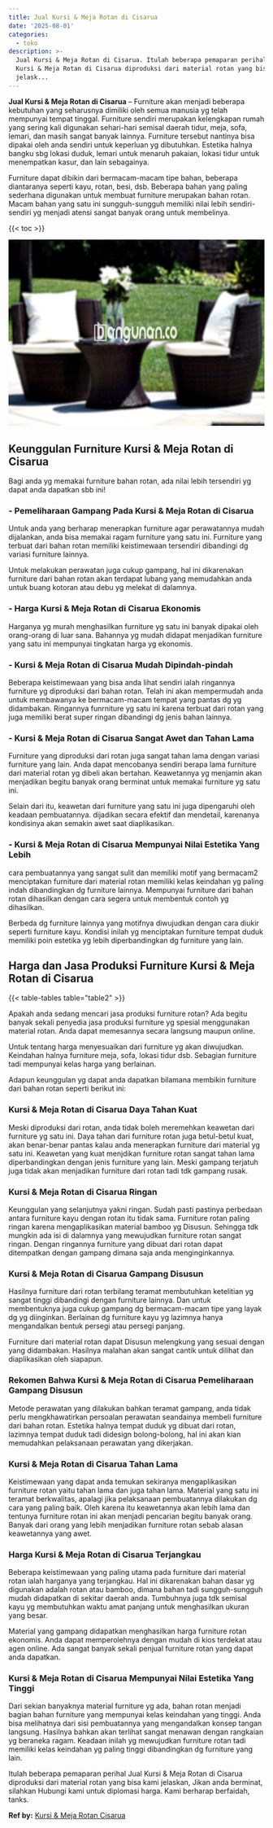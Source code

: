 ```yaml
---
title: Jual Kursi & Meja Rotan di Cisarua
date: '2025-08-01'
categories:
  - toko
description: >-
  Jual Kursi & Meja Rotan di Cisarua. Itulah beberapa pemaparan perihal Jual
  Kursi & Meja Rotan di Cisarua diproduksi dari material rotan yang bisa kami
  jelask...
---
```


**Jual Kursi & Meja Rotan di Cisarua** – Furniture akan menjadi beberapa kebutuhan yang seharusnya dimiliki oleh semua manusia yg telah mempunyai tempat tinggal. Furniture sendiri merupakan kelengkapan rumah yang sering kali digunakan sehari-hari semisal daerah tidur, meja, sofa, lemari, dan masih sangat banyak lainnya. Furniture tersebut nantinya bisa dipakai oleh anda sendiri untuk keperluan yg dibutuhkan. Estetika halnya bangku sbg lokasi duduk, lemari untuk menaruh pakaian, lokasi tidur untuk menempatkan kasur, dan lain sebagainya.

Furniture dapat dibikin dari bermacam-macam tipe bahan, beberapa diantaranya seperti kayu, rotan, besi, dsb. Beberapa bahan yang paling sederhana digunakan untuk membuat furniture merupakan bahan rotan. Macam bahan yang satu ini sungguh-sungguh memiliki nilai lebih sendiri-sendiri yg menjadi atensi sangat banyak orang untuk membelinya.

{{< toc >}}

![Jual Kursi & Meja Rotan di Cisarua](/images/kursi-meja-rotan-murah41.png)

## Keunggulan Furniture Kursi & Meja Rotan di Cisarua

Bagi anda yg memakai furniture bahan rotan, ada nilai lebih tersendiri yg dapat anda dapatkan sbb ini!

### \- Pemeliharaan Gampang Pada Kursi & Meja Rotan di Cisarua

Untuk anda yang berharap menerapkan furniture agar perawatannya mudah dijalankan, anda bisa memakai ragam furniture yang satu ini. Furniture yang terbuat dari bahan rotan memiliki keistimewaan tersendiri dibandingi dg variasi furniture lainnya.

Untuk melakukan perawatan juga cukup gampang, hal ini dikarenakan furniture dari bahan rotan akan terdapat lubang yang memudahkan anda untuk buang kotoran atau debu yg melekat di dalamnya.

### \- Harga Kursi & Meja Rotan di Cisarua Ekonomis

Harganya yg murah menghasilkan furniture yg satu ini banyak dipakai oleh orang-orang di luar sana. Bahannya yg mudah didapat menjadikan furniture yang satu ini mempunyai tingkatan harga yg ekonomis.

### \- Kursi & Meja Rotan di Cisarua Mudah Dipindah-pindah

Beberapa keistimewaan yang bisa anda lihat sendiri ialah ringannya furniture yg diproduksi dari bahan rotan. Telah ini akan mempermudah anda untuk membawanya ke bermacam-macam tempat yang pantas dg yg didambakan. Ringannya funrniture yg satu ini karena terbuat dari rotan yang juga memiliki berat super ringan dibandingi dg jenis bahan lainnya.

### \- Kursi & Meja Rotan di Cisarua Sangat Awet dan Tahan Lama

Furniture yang diproduksi dari rotan juga sangat tahan lama dengan variasi furniture yang lain. Anda dapat mencobanya sendiri berapa lama furniture dari material rotan yg dibeli akan bertahan. Keawetannya yg menjamin akan menjadikan begitu banyak orang berminat untuk memakai furniture yg satu ini.

Selain dari itu, keawetan dari furniture yang satu ini juga dipengaruhi oleh keadaan pembuatannya. dijadikan secara efektif dan mendetail, karenanya kondisinya akan semakin awet saat diaplikasikan.

### \- Kursi & Meja Rotan di Cisarua Mempunyai Nilai Estetika Yang Lebih

cara pembuatannya yang sangat sulit dan memiliki motif yang bermacam2 menciptakan furniture dari material rotan memiliki kelas keindahan yg paling indah dibandingkan dg furniture lainnya. Mempunyai furniture dari bahan rotan dihasilkan dengan cara segera untuk membentuk contoh yg dihasilkan.

Berbeda dg furniture lainnya yang motifnya diwujudkan dengan cara diukir seperti furniture kayu. Kondisi inilah yg menciptakan furniture tempat duduk memiliki poin estetika yg lebih diperbandingkan dg furniture yang lain.

## Harga dan Jasa Produksi Furniture Kursi & Meja Rotan di Cisarua

{{< table-tables table="table2" >}}

Apakah anda sedang mencari jasa produksi furniture rotan? Ada begitu banyak sekali penyedia jasa produksi furniture yg spesial menggunakan material rotan. Anda dapat memesannya secara langsung maupun online.

Untuk tentang harga menyesuaikan dari furniture yg akan diwujudkan. Keindahan halnya furniture meja, sofa, lokasi tidur dsb. Sebagian furniture tadi mempunyai kelas harga yang berlainan.

Adapun keunggulan yg dapat anda dapatkan bilamana membikin furniture dari bahan rotan seperti berikut ini:

### Kursi & Meja Rotan di Cisarua Daya Tahan Kuat

Meski diproduksi dari rotan, anda tidak boleh meremehkan keawetan dari furniture yg satu ini. Daya tahan dari furniture rotan juga betul-betul kuat, akan benar-benar pantas kalau anda menerapkan furniture dari material yg satu ini. Keawetan yang kuat menjdikan furniture rotan sangat tahan lama diperbandingkan dengan jenis furniture yang lain. Meski gampang terjatuh juga tidak akan menjadikan furniture dari rotan tadi tdk gampang rusak.

### Kursi & Meja Rotan di Cisarua Ringan

Keunggulan yang selanjutnya yakni ringan. Sudah pasti pastinya perbedaan antara furniture kayu dengan rotan itu tidak sama. Furniture rotan paling ringan karena mengaplikasikan material bamboo yg Disusun. Sehingga tdk mungkin ada isi di dalamnya yang mewujudkan furniture rotan sangat ringan. Dengan ringannya furniture yang dibuat dari rotan dapat ditempatkan dengan gampang dimana saja anda menginginkannya.

### Kursi & Meja Rotan di Cisarua Gampang Disusun

Hasilnya furniture dari rotan terbilang teramat membutuhkan ketelitian yg sangat tinggi dibandingi dengan furniture lainnya. Dan untuk membentuknya juga cukup gampang dg bermacam-macam tipe yang layak dg yg diinginkan. Berlainan dg furniture kayu yg lazimnya hanya mengandalkan bentuk persegi atau persegi panjang.

Furniture dari material rotan dapat Disusun melengkung yang sesuai dengan yang didambakan. Hasilnya malahan akan sangat cantik untuk dilihat dan diaplikasikan oleh siapapun.

### Rekomen Bahwa Kursi & Meja Rotan di Cisarua Pemeliharaan Gampang Disusun

Metode perawatan yang dilakukan bahkan teramat gampang, anda tidak perlu mengkhawatirkan persoalan perawatan seandainya membeli furniture dari bahan rotan. Estetika halnya tempat duduk yg dibuat dari rotan, lazimnya tempat duduk tadi didesign bolong-bolong, hal ini akan kian memudahkan pelaksanaan perawatan yang dikerjakan.

### Kursi & Meja Rotan di Cisarua Tahan Lama

Keistimewaan yang dapat anda temukan sekiranya mengaplikasikan furniture rotan yaitu tahan lama dan juga tahan lama. Material yang satu ini teramat berkwalitas, apalagi jika pelaksanaan pembuatannya dilakukan dg cara yang paling baik. Oleh karena itu keawetannya akan lebih lama dan tentunya furniture rotan ini akan menjadi pencarian begitu banyak orang. Banyak dari orang yang lebih menjadikan furniture rotan sebab alasan keawetannya yang awet.

### Harga Kursi & Meja Rotan di Cisarua Terjangkau

Beberapa keistimewaan yang paling utama pada furniture dari material rotan ialah harganya yang terjangkau. Hal ini dikarenakan bahan dasar yg digunakan adalah rotan atau bamboo, dimana bahan tadi sungguh-sungguh mudah didapatkan di sekitar daerah anda. Tumbuhnya juga tdk semisal kayu yg membutuhkan waktu amat panjang untuk menghasilkan ukuran yang besar.

Material yang gampang didapatkan menghasilkan harga furniture rotan ekonomis. Anda dapat memperolehnya dengan mudah di kios terdekat atau agen online. Ada sangat banyak sekali penjual furniture rotan yang dapat anda dapatkan.

### Kursi & Meja Rotan di Cisarua Mempunyai Nilai Estetika Yang Tinggi

Dari sekian banyaknya material furniture yg ada, bahan rotan menjadi bagian bahan furniture yang mempunyai kelas keindahan yang tinggi. Anda bisa melihatnya dari sisi pembuatannya yang mengandalkan konsep tangan langsung. Hasilnya bahkan akan terlihat sangat menawan dengan rangkaian yg beraneka ragam. Keadaan inilah yg mewujudkan furniture rotan tadi memiliki kelas keindahan yg paling tinggi dibandingkan dg furniture yang lain.

Itulah beberapa pemaparan perihal Jual Kursi & Meja Rotan di Cisarua diproduksi dari material rotan yang bisa kami jelaskan, Jikan anda berminat, silahkan Hubungi kami untuk diplomasi harga. Kami berharap berfaidah, tanks.

**Ref by:** [Kursi & Meja Rotan Cisarua](https://id.wikipedia.org/wiki/Kursi)
